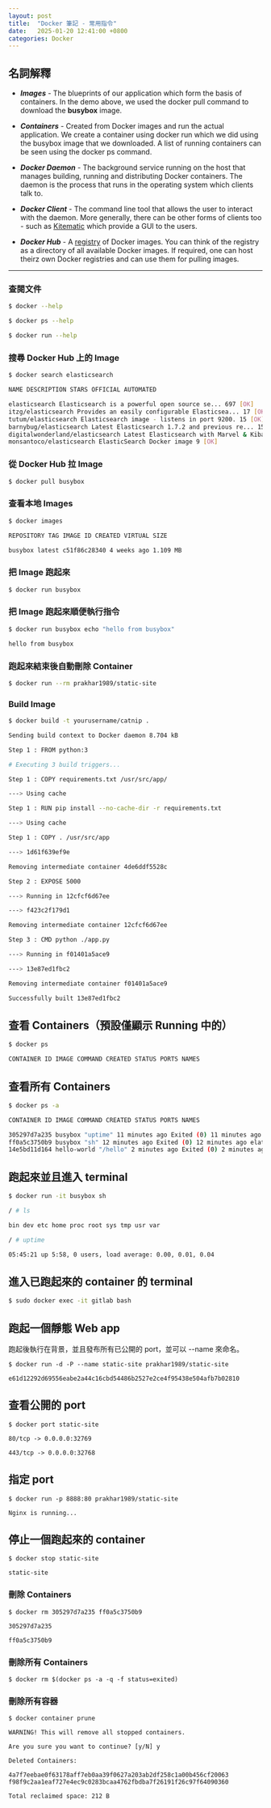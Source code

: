 ```yaml
---
layout: post
title:  "Docker 筆記 - 常用指令"
date:   2025-01-20 12:41:00 +0800
categories: Docker
---
```


## 名詞解釋

-   **_Images_** - The blueprints of our application which form the basis of containers. In the demo above, we used the docker pull command to download the **busybox** image.

-   **_Containers_** - Created from Docker images and run the actual application. We create a container using docker run which we did using the busybox image that we downloaded. A list of running containers can be seen using the docker ps command.

-   **_Docker Daemon_** - The background service running on the host that manages building, running and distributing Docker containers. The daemon is the process that runs in the operating system which clients talk to.

-   **_Docker Client_** - The command line tool that allows the user to interact with the daemon. More generally, there can be other forms of clients too - such as [Kitematic](https://kitematic.com/) which provide a GUI to the users.

-   **_Docker Hub_** - A [registry](https://hub.docker.com/explore/) of Docker images. You can think of the registry as a directory of all available Docker images. If required, one can host theirz own Docker registries and can use them for pulling images.

---

### 查閱文件
```bash
$ docker --help

$ docker ps --help

$ docker run --help
```

### 搜尋 Docker Hub 上的 Image
```bash
$ docker search elasticsearch

NAME DESCRIPTION STARS OFFICIAL AUTOMATED

elasticsearch Elasticsearch is a powerful open source se... 697 [OK]
itzg/elasticsearch Provides an easily configurable Elasticsea... 17 [OK]
tutum/elasticsearch Elasticsearch image - listens in port 9200. 15 [OK]
barnybug/elasticsearch Latest Elasticsearch 1.7.2 and previous re... 15 [OK]
digitalwonderland/elasticsearch Latest Elasticsearch with Marvel & Kibana 12 [OK]
monsantoco/elasticsearch ElasticSearch Docker image 9 [OK]
```

### 從 Docker Hub 拉 Image
```bash
$ docker pull busybox
```

### 查看本地 Images
```bash
$ docker images

REPOSITORY TAG IMAGE ID CREATED VIRTUAL SIZE

busybox latest c51f86c28340 4 weeks ago 1.109 MB

```

### 把 Image 跑起來
```bash
$ docker run busybox
```

### 把 Image 跑起來順便執行指令
```bash
$ docker run busybox echo "hello from busybox"

hello from busybox
```

### 跑起來結束後自動刪除 Container
```bash
$ docker run --rm prakhar1989/static-site
```

### Build Image
```bash
$ docker build -t yourusername/catnip .

Sending build context to Docker daemon 8.704 kB

Step 1 : FROM python:3

# Executing 3 build triggers...

Step 1 : COPY requirements.txt /usr/src/app/

---> Using cache

Step 1 : RUN pip install --no-cache-dir -r requirements.txt

---> Using cache

Step 1 : COPY . /usr/src/app

---> 1d61f639ef9e

Removing intermediate container 4de6ddf5528c

Step 2 : EXPOSE 5000

---> Running in 12cfcf6d67ee

---> f423c2f179d1

Removing intermediate container 12cfcf6d67ee

Step 3 : CMD python ./app.py

---> Running in f01401a5ace9

---> 13e87ed1fbc2

Removing intermediate container f01401a5ace9

Successfully built 13e87ed1fbc2
```


## 查看 Containers（預設僅顯示 Running 中的）
```bash
$ docker ps

CONTAINER ID IMAGE COMMAND CREATED STATUS PORTS NAMES
```

## 查看所有 Containers
```bash
$ docker ps -a

CONTAINER ID IMAGE COMMAND CREATED STATUS PORTS NAMES

305297d7a235 busybox "uptime" 11 minutes ago Exited (0) 11 minutes ago distracted_goldstine
ff0a5c3750b9 busybox "sh" 12 minutes ago Exited (0) 12 minutes ago elated_ramanujan
14e5bd11d164 hello-world "/hello" 2 minutes ago Exited (0) 2 minutes ago thirsty_euclid
```

## 跑起來並且進入 terminal
``` bash
$ docker run -it busybox sh

/ # ls

bin dev etc home proc root sys tmp usr var

/ # uptime

05:45:21 up 5:58, 0 users, load average: 0.00, 0.01, 0.04
```


## 進入已跑起來的 container 的 terminal
```bash
$ sudo docker exec -it gitlab bash
```


## 跑起一個靜態 Web app

跑起後執行在背景，並且發布所有已公開的 port，並可以 --name 來命名。
```shell
$ docker run -d -P --name static-site prakhar1989/static-site

e61d12292d69556eabe2a44c16cbd54486b2527e2ce4f95438e504afb7b02810
```


## 查看公開的 port
```shell
$ docker port static-site

80/tcp -> 0.0.0.0:32769

443/tcp -> 0.0.0.0:32768

```

## 指定 port
```shell
$ docker run -p 8888:80 prakhar1989/static-site

Nginx is running...
```

## 停止一個跑起來的 container
```shell
$ docker stop static-site

static-site
```

### 刪除 Containers
```shell
$ docker rm 305297d7a235 ff0a5c3750b9

305297d7a235

ff0a5c3750b9
```


### 刪除所有 Containers
```shell
$ docker rm $(docker ps -a -q -f status=exited)
```

### 刪除所有容器
```shell
$ docker container prune

WARNING! This will remove all stopped containers.

Are you sure you want to continue? [y/N] y

Deleted Containers:

4a7f7eebae0f63178aff7eb0aa39f0627a203ab2df258c1a00b456cf20063
f98f9c2aa1eaf727e4ec9c0283bcaa4762fbdba7f26191f26c97f64090360

Total reclaimed space: 212 B
```
